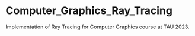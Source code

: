 # Computer_Graphics_Ray_Tracing
Implementation of Ray Tracing for Computer Graphics course at TAU 2023.
